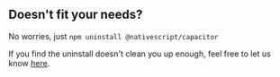 ## Doesn't fit your needs?

No worries, just `npm uninstall @nativescript/capacitor`

If you find the uninstall doesn't clean you up enough, feel free to let us know [here](https://github.com/NativeScript/NativeScript/issues).